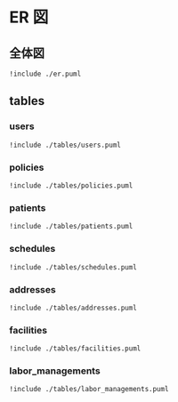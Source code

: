 # ER 図

## 全体図

```plantuml
!include ./er.puml
```

## tables

### users

```plantuml
!include ./tables/users.puml
```

### policies

```plantuml
!include ./tables/policies.puml
```

### patients

```plantuml
!include ./tables/patients.puml
```

### schedules

```plantuml
!include ./tables/schedules.puml
```

### addresses

```plantuml
!include ./tables/addresses.puml
```

### facilities

```plantuml
!include ./tables/facilities.puml
```

### labor_managements

```plantuml
!include ./tables/labor_managements.puml
```

